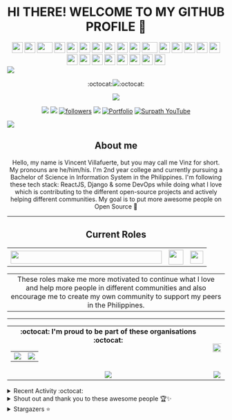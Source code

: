 <h1 align="center">HI THERE! WELCOME TO MY GITHUB PROFILE 👋</h1>
<div align="center">
    <img src="https://cultofthepartyparrot.com/parrots/hd/githubparrot.gif" width="25" height="25"/>
    <img src="https://cultofthepartyparrot.com/flags/hd/iranparrot.gif" width="25" height="25"/>
    <img src="https://cultofthepartyparrot.com/parrots/asyncparrot.gif" width="36" height="25"/>
    <img src="https://cultofthepartyparrot.com/parrots/exceptionallyfastparrot.gif" width="25" height="25"/>
    <img src="https://cultofthepartyparrot.com/parrots/hd/60fpsparrot.gif" width="25" height="25"/>
    <img src="https://cultofthepartyparrot.com/parrots/hd/jumpingparrot.gif" width="25" height="25"/>
    <img src="https://cultofthepartyparrot.com/parrots/hd/opensourceparrot.gif" width="25" height="25"/>
    <img src="https://cultofthepartyparrot.com/parrots/hd/dealwithitnowparrot.gif" width="25" height="25"/>
    <img src="https://cultofthepartyparrot.com/parrots/hd/hypnoparrotlight.gif" width="25" height="25"/>
    <img src="https://cultofthepartyparrot.com/parrots/databaseparrot.gif" width="25" height="25"/>
    <img src="https://cultofthepartyparrot.com/parrots/fixparrot.gif" width="36" height="25"/>
    <img src="https://cultofthepartyparrot.com/parrots/hd/laptop_parrot.gif" width="25" height="25"/>
    <img src="https://cultofthepartyparrot.com/parrots/hd/spinningparrot.gif" width="25" height="25"/>
    <img src="https://cultofthepartyparrot.com/parrots/hd/levitationparrot.gif" width="25" height="25"/>
    <img src="https://cultofthepartyparrot.com/parrots/hd/meldparrot.gif" width="25" height="25"/>
    <img src="https://cultofthepartyparrot.com/parrots/slomoparrot.gif" width="25" height="25"/>
    <img src="https://cultofthepartyparrot.com/parrots/hd/moonwalkingparrot.gif" width="25" height="25"/>
    <img src="https://cultofthepartyparrot.com/parrots/hd/stableparrot.gif" width="25" height="25"/>
    <img src="https://cultofthepartyparrot.com/parrots/hd/scienceparrot.gif" width="25" height="25"/>
    <img src="https://cultofthepartyparrot.com/parrots/hd/pirateparrot.gif" width="25" height="25"/>
    <img src="https://cultofthepartyparrot.com/parrots/hd/footballparrot.gif" width="25" height="25"/>
    <img src="https://cultofthepartyparrot.com/parrots/hd/illuminatiparrot.gif" width="25" height="25"/>
    <img src="https://cultofthepartyparrot.com/parrots/hd/hypnoparrotdark.gif" width="25" height="25"/>
    <img src="https://cultofthepartyparrot.com/parrots/hd/mustacheparrot.gif" width="25" height="25"/>
</div>
<img align="center" src="https://user-images.githubusercontent.com/73097560/102242602-316d5f00-3f35-11eb-8bfa-bab9ccf25ae9.png">

<p align="center">
:octocat:<a href="https://github.com/vinzvinci/code-with-me"><img src="https://img.shields.io/badge/-I'm%20craving%20for%20Open%20Source-green?style=for-the-badge&logo=github"></a>:octocat:
</p>

<p align="center">
  <img src="https://readme-typing-svg.herokuapp.com/?lines=OPEN%20SOURCE%20FOR%20THE%20WIN!;Join%20EddieHub%20Community;Collaboration%201st,%20Code%202nd.;Community%20make%20things%20easier;You%20don't%20have%20to%20be%20an%20expert%20to%20teach;Let's%20support%20each%20other;&center=true&width=470&height=45"></a>
</p>

<p align="center">
<a href="https://web.facebook.com/Vintus.Pro1/"><img src="https://img.shields.io/badge/Facebook-1877F2?style=for-the-badge&logo=facebook&logoColor=white"></a>
<a href="https://www.instagram.com/vinzvinci/"><img src="https://img.shields.io/badge/instagram-%23E4405F.svg?&style=for-the-badge&logo=instagram&logoColor=white"></a>
<a href="https://twitter.com/vinzvinci"><img alt="followers" title="Follow me on Twitter" src="https://img.shields.io/badge/Twitter-1DA1F2?style=for-the-badge&logo=twitter&logoColor=white"/></a>
<a href="https://www.linkedin.com/in/vinzvinci/"><img src="https://img.shields.io/badge/linkedin-%230077B5.svg?&style=for-the-badge&logo=linkedin&logoColor=white"></a>
<a href="https://vinzvinci.github.io/"><img alt="Portfolio" title="Portfolio" src="https://img.shields.io/badge/-Portfolio-000000?style=for-the-badge&logo=koding&logoColor=white"/></a>
<a href="https://www.youtube.com/channel/UCjA75ni_WO_AoyWsLxnnwjA"><img alt="Surpath YouTube" src="https://img.shields.io/badge/YouTube-FF0000?style=for-the-badge&logo=youtube&logoColor=white"></a>
</p>

<!--Trap--:)-->
<a href="https://github.com/404"><img src="https://user-images.githubusercontent.com/73097560/115834477-dbab4500-a447-11eb-908a-139a6edaec5c.gif"></a>

<h2 align="center">About me</h2>
<p align="center">
Hello, my name is Vincent Villafuerte, but you may call me Vinz for short. My pronouns are he/him/his. I'm 2nd year college and currently pursuing a Bachelor of Science in Information System in the Philippines. I'm following these tech stack: ReactJS, Django & some DevOps while doing what I love which is contributing to the different open-source projects and actively helping different communities. My goal is to put more awesome people on Open Source 🖤
</p>

<hr />

<h2 align="center">Current Roles</h2>
<table>
  <tr>
    <th><a href="https://githubcampus.expert/vinzvinci/"><img src="https://img.shields.io/badge/GitHub Campus Expert 🚩-FF0000?style=for-the-badge&logo=github&logoColor=white" width="350px" height="30px"></a></th>
    <th><a href="https://github.com/SurPathHub"><img src="https://img.shields.io/badge/Founder at SurPath Hub ⚫-100000?style=for-the-badge&logo=github&logoColor=white" height="34px"></a></th>
    <th><a href="https://studentambassadors.microsoft.com/en-US/profile/92741"><img src="https://img.shields.io/badge/Microsoft Learn Student Ambassador-003399?style=for-the-badge&logo=windows-xp&logoColor=white" height="30px"></a></th>
  </tr>
  <table>
  <tr>
    <td align="center">These roles make me more motivated to continue what I love and help more people in different communities and also encourage me to create my own community to support my peers in the Philippines.</td>
  </tr>
  </table>
</table>

<hr />

<table align="center" width="100%">
  <tr>
    <td align="center">
      <strong> :octocat: I'm proud to be part of these organisations :octocat: </strong><br>
      <table>
        <tr>
          <td align="center">
            <a href="https://github.com/SurPathHub">
              <img src="https://avatars3.githubusercontent.com/u/75564428?s=150&v=4" />
            </a>
          </td>
          <td align="center">
            <a href="https://github.com/EddieHubCommunity">
              <img src="https://avatars3.githubusercontent.com/u/66388388?s=150&v=4" />
            </a>
          </td>
        </tr>
      </table>
    </td>
    <td align="center">
      <img width="120%" src="https://github-readme-stats.vercel.app/api?username=vinzvinci&count_private=true&theme=radical&show_icons=true" />
    </td>
  </tr>
  <tr>
          <td align="center">
            <img src="https://github-readme-stats.vercel.app/api/top-langs/?username=vinzvinci&layout=compact&title_color=007bff&text_color=e7e7e7&icon_color=007bff&bg_color=171c28">
          </td>
    <td align="center">
      <img src="https://github-readme-streak-stats.herokuapp.com/?user=vinzvinci&theme=radical">
    </td>
  </tr>
</table>

<details><summary>Recent Activity :octocat:</summary>

<!--START_SECTION:activity-->
1. 🗣 Commented on [#23](https://github.com/SurPathHub/starter-kit/issues/23) in [SurPathHub/starter-kit](https://github.com/SurPathHub/starter-kit)
2. ❗️ Closed issue [#23](https://github.com/SurPathHub/starter-kit/issues/23) in [SurPathHub/starter-kit](https://github.com/SurPathHub/starter-kit)
3. ❗️ Opened issue [#23](https://github.com/SurPathHub/starter-kit/issues/23) in [SurPathHub/starter-kit](https://github.com/SurPathHub/starter-kit)
4. ❗️ Reopened issue [#51](https://github.com/SurPathHub/SurPathHub.github.io/issues/51) in [SurPathHub/SurPathHub.github.io](https://github.com/SurPathHub/SurPathHub.github.io)
5. ❗️ Closed issue [#13](https://github.com/SurPathHub/SurPathHub.github.io/issues/13) in [SurPathHub/SurPathHub.github.io](https://github.com/SurPathHub/SurPathHub.github.io)
<!--END_SECTION:activity-->
</details>

<details><summary>Shout out and thank you to these awesome people 🏆✨</summary>
    - <a href="https://github.com/eddiejaoude">Eddie Jaoude</a><br /> 
    - <a href="https://github.com/nhcarrigan">Nicholas Carrigan</a><br />
    - <a href="https://github.com/DenverCoder1">Jonah Lawrence</a><br />
    - <a href="https://github.com/juanpflores">Juan Pablo Flores</a><br />
    - <a href="https://twitter.com/iampablo?lang=en">Pablo Veramendi</a>
</details>

<details><summary>Stargazers ⭐</summary>
<a href="https://github.com/vinzvinci/vinzvinci/stargazers"><img src="https://reporoster.com/stars/vinzvinci/vinzvinci"></a>
</details>
